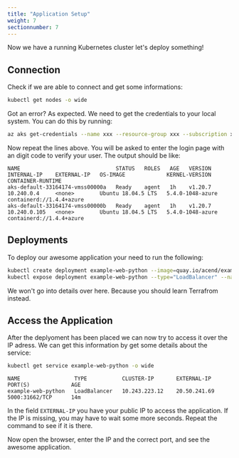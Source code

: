 ```yaml
---
title: "Application Setup"
weight: 7
sectionnumber: 7
---
```


Now we have a running Kubernetes cluster let's deploy something!


## Connection

Check if we are able to connect and get some informations:

```bash
kubectl get nodes -o wide
```

Got an error? As expected. We need to get the credentials to your local system. You can do this by running:

```bash
az aks get-credentials --name xxx --resource-group xxx --subscription xxx
```

Now repeat the lines above. You will be asked to enter the login page with an digit code to verify your user. The output should be like:

```
NAME                              STATUS   ROLES   AGE   VERSION   INTERNAL-IP    EXTERNAL-IP   OS-IMAGE             KERNEL-VERSION     CONTAINER-RUNTIME
aks-default-33164174-vmss00000a   Ready    agent   1h    v1.20.7   10.240.0.4     <none>        Ubuntu 18.04.5 LTS   5.4.0-1048-azure   containerd://1.4.4+azure
aks-default-33164174-vmss00000b   Ready    agent   1h    v1.20.7   10.240.0.105   <none>        Ubuntu 18.04.5 LTS   5.4.0-1048-azure   containerd://1.4.4+azure
```


## Deployments

To deploy our awesome application your need to run the following:

```bash
kubectl create deployment example-web-python --image=quay.io/acend/example-web-python
kubectl expose deployment example-web-python --type="LoadBalancer" --name="example-web-python" --port=5000 --target-port=5000
```

We won't go into details over here. Because you should learn Terrafrom instead.


## Access the Application

After the deplyoment has been placed we can now try to access it over the IP adress. We can get this information by get some details about the service:

```bash
kubectl get service example-web-python -o wide
```

```
NAME                 TYPE           CLUSTER-IP       EXTERNAL-IP    PORT(S)             AGE
example-web-python   LoadBalancer   10.243.223.12    20.50.241.69   5000:31662/TCP      14m
```

In the field `EXTERNAL-IP` you have your public IP to access the application. If the IP is missing, you may have to wait some more seconds. Repeat the command to see if it is there.

Now open the browser, enter the IP and the correct port, and see the awesome application.

